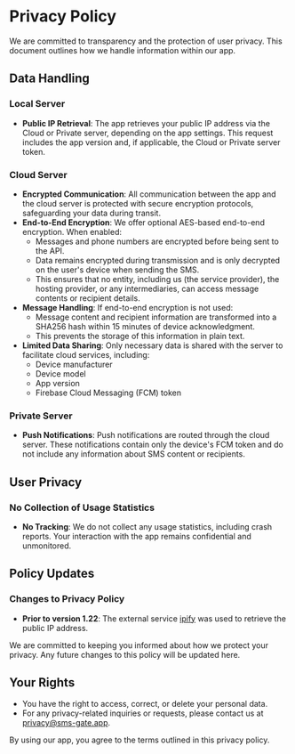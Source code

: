 # Privacy Policy

We are committed to transparency and the protection of user privacy. This document outlines how we handle information within our app.

## Data Handling

### Local Server

- **Public IP Retrieval**: The app retrieves your public IP address via the Cloud or Private server, depending on the app settings. This request includes the app version and, if applicable, the Cloud or Private server token.

### Cloud Server

- **Encrypted Communication**: All communication between the app and the cloud server is protected with secure encryption protocols, safeguarding your data during transit.
- **End-to-End Encryption**: We offer optional AES-based end-to-end encryption. When enabled:
    - Messages and phone numbers are encrypted before being sent to the API.
    - Data remains encrypted during transmission and is only decrypted on the user's device when sending the SMS.
    - This ensures that no entity, including us (the service provider), the hosting provider, or any intermediaries, can access message contents or recipient details.
- **Message Handling**: If end-to-end encryption is not used:
    - Message content and recipient information are transformed into a SHA256 hash within 15 minutes of device acknowledgment.
    - This prevents the storage of this information in plain text.
- **Limited Data Sharing**: Only necessary data is shared with the server to facilitate cloud services, including:
    - Device manufacturer
    - Device model
    - App version
    - Firebase Cloud Messaging (FCM) token

### Private Server

- **Push Notifications**: Push notifications are routed through the cloud server. These notifications contain only the device's FCM token and do not include any information about SMS content or recipients.

## User Privacy

### No Collection of Usage Statistics

- **No Tracking**: We do not collect any usage statistics, including crash reports. Your interaction with the app remains confidential and unmonitored.

## Policy Updates

### Changes to Privacy Policy

- **Prior to version 1.22**: The external service [ipify](https://www.ipify.org) was used to retrieve the public IP address.

We are committed to keeping you informed about how we protect your privacy. Any future changes to this policy will be updated here.

## Your Rights

- You have the right to access, correct, or delete your personal data.
- For any privacy-related inquiries or requests, please contact us at [privacy@sms-gate.app](mailto:privacy@sms-gate.app).

By using our app, you agree to the terms outlined in this privacy policy.

